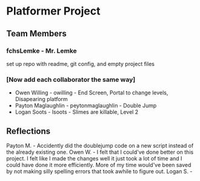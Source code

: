 # Platformer Project

## Team Members
### fchsLemke - Mr. Lemke
set up repo with readme, git config, and empty project files
### [Now add each collaborator the same way]
* Owen Willing - owilling - End Screen, Portal to change levels, Disapearing platform
* Payton Maglaughlin - peytonmaglaughlin - Double Jump
* Logan Soots - lsoots - Slimes are killable, Level 2

## Reflections

Payton M. - Accidently did the doublejump code on a new script instead of the already existing one.
Owen W. - I felt that I could've done better on this project. I felt like I made the changes well it just took a lot of time and I could have done it more efficiently. More of my time would've been saved by not making silly spelling errors that took awhile to figure out.
Logan S. - 
